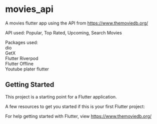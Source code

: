 # movies_api

A movies flutter app using the API from https://www.themoviedb.org/ </br>

API used: Popular, Top Rated, Upcoming, Search Movies </br>

Packages used: </br>
dio </br>
GetX </br>
Flutter Riverpod </br>
Flutter Offline </br>
Youtube plater flutter </br>

## Getting Started

This project is a starting point for a Flutter application.

A few resources to get you started if this is your first Flutter project:

For help getting started with Flutter, view
https://www.themoviedb.org/
